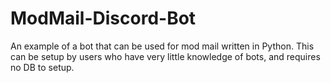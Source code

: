# ModMail-Discord-Bot
An example of a bot that can be used for mod mail written in Python. This can be setup by users who have very little knowledge of bots, and requires no DB to setup.
